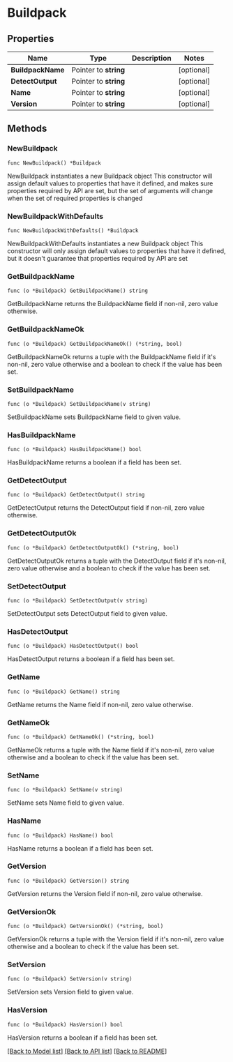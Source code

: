 # Buildpack

## Properties

Name | Type | Description | Notes
------------ | ------------- | ------------- | -------------
**BuildpackName** | Pointer to **string** |  | [optional] 
**DetectOutput** | Pointer to **string** |  | [optional] 
**Name** | Pointer to **string** |  | [optional] 
**Version** | Pointer to **string** |  | [optional] 

## Methods

### NewBuildpack

`func NewBuildpack() *Buildpack`

NewBuildpack instantiates a new Buildpack object
This constructor will assign default values to properties that have it defined,
and makes sure properties required by API are set, but the set of arguments
will change when the set of required properties is changed

### NewBuildpackWithDefaults

`func NewBuildpackWithDefaults() *Buildpack`

NewBuildpackWithDefaults instantiates a new Buildpack object
This constructor will only assign default values to properties that have it defined,
but it doesn't guarantee that properties required by API are set

### GetBuildpackName

`func (o *Buildpack) GetBuildpackName() string`

GetBuildpackName returns the BuildpackName field if non-nil, zero value otherwise.

### GetBuildpackNameOk

`func (o *Buildpack) GetBuildpackNameOk() (*string, bool)`

GetBuildpackNameOk returns a tuple with the BuildpackName field if it's non-nil, zero value otherwise
and a boolean to check if the value has been set.

### SetBuildpackName

`func (o *Buildpack) SetBuildpackName(v string)`

SetBuildpackName sets BuildpackName field to given value.

### HasBuildpackName

`func (o *Buildpack) HasBuildpackName() bool`

HasBuildpackName returns a boolean if a field has been set.

### GetDetectOutput

`func (o *Buildpack) GetDetectOutput() string`

GetDetectOutput returns the DetectOutput field if non-nil, zero value otherwise.

### GetDetectOutputOk

`func (o *Buildpack) GetDetectOutputOk() (*string, bool)`

GetDetectOutputOk returns a tuple with the DetectOutput field if it's non-nil, zero value otherwise
and a boolean to check if the value has been set.

### SetDetectOutput

`func (o *Buildpack) SetDetectOutput(v string)`

SetDetectOutput sets DetectOutput field to given value.

### HasDetectOutput

`func (o *Buildpack) HasDetectOutput() bool`

HasDetectOutput returns a boolean if a field has been set.

### GetName

`func (o *Buildpack) GetName() string`

GetName returns the Name field if non-nil, zero value otherwise.

### GetNameOk

`func (o *Buildpack) GetNameOk() (*string, bool)`

GetNameOk returns a tuple with the Name field if it's non-nil, zero value otherwise
and a boolean to check if the value has been set.

### SetName

`func (o *Buildpack) SetName(v string)`

SetName sets Name field to given value.

### HasName

`func (o *Buildpack) HasName() bool`

HasName returns a boolean if a field has been set.

### GetVersion

`func (o *Buildpack) GetVersion() string`

GetVersion returns the Version field if non-nil, zero value otherwise.

### GetVersionOk

`func (o *Buildpack) GetVersionOk() (*string, bool)`

GetVersionOk returns a tuple with the Version field if it's non-nil, zero value otherwise
and a boolean to check if the value has been set.

### SetVersion

`func (o *Buildpack) SetVersion(v string)`

SetVersion sets Version field to given value.

### HasVersion

`func (o *Buildpack) HasVersion() bool`

HasVersion returns a boolean if a field has been set.


[[Back to Model list]](../README.md#documentation-for-models) [[Back to API list]](../README.md#documentation-for-api-endpoints) [[Back to README]](../README.md)


